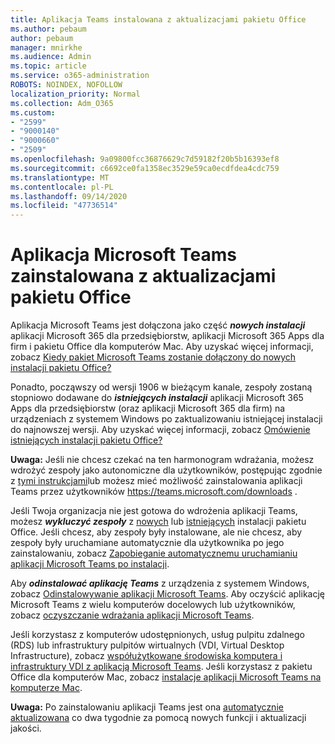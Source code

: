 ```yaml
---
title: Aplikacja Teams instalowana z aktualizacjami pakietu Office
ms.author: pebaum
author: pebaum
manager: mnirkhe
ms.audience: Admin
ms.topic: article
ms.service: o365-administration
ROBOTS: NOINDEX, NOFOLLOW
localization_priority: Normal
ms.collection: Adm_O365
ms.custom:
- "2599"
- "9000140"
- "9000660"
- "2509"
ms.openlocfilehash: 9a09800fcc36876629c7d59182f20b5b16393ef8
ms.sourcegitcommit: c6692ce0fa1358ec3529e59ca0ecdfdea4cdc759
ms.translationtype: MT
ms.contentlocale: pl-PL
ms.lasthandoff: 09/14/2020
ms.locfileid: "47736514"
---
```

# <a name="microsoft-teams-installed-with-office-updates"></a>Aplikacja Microsoft Teams zainstalowana z aktualizacjami pakietu Office

Aplikacja Microsoft Teams jest dołączona jako część ***nowych instalacji*** aplikacji Microsoft 365 dla przedsiębiorstw, aplikacji Microsoft 365 Apps dla firm i pakietu Office dla komputerów Mac. Aby uzyskać więcej informacji, zobacz [Kiedy pakiet Microsoft Teams zostanie dołączony do nowych instalacji pakietu Office?](https://docs.microsoft.com/deployoffice/teams-install#when-will-microsoft-teams-start-being-included-with-new-installations-of-microsoft-365-apps)

Ponadto, począwszy od wersji 1906 w bieżącym kanale, zespoły zostaną stopniowo dodawane do ***istniejących instalacji*** aplikacji Microsoft 365 Apps dla przedsiębiorstw (oraz aplikacji Microsoft 365 dla firm) na urządzeniach z systemem Windows po zaktualizowaniu istniejącej instalacji do najnowszej wersji. Aby uzyskać więcej informacji, zobacz [Omówienie istniejących instalacji pakietu Office?](https://docs.microsoft.com/deployoffice/teams-install#what-about-existing-installations-of-microsoft-365-apps)

**Uwaga:** Jeśli nie chcesz czekać na ten harmonogram wdrażania, możesz wdrożyć zespoły jako autonomiczne dla użytkowników, postępując zgodnie z [tymi instrukcjami](https://docs.microsoft.com/MicrosoftTeams/msi-deployment)lub możesz mieć możliwość zainstalowania aplikacji Teams przez użytkowników https://teams.microsoft.com/downloads .

Jeśli Twoja organizacja nie jest gotowa do wdrożenia aplikacji Teams, możesz ***wykluczyć zespoły*** z [nowych](https://docs.microsoft.com/deployoffice/teams-install#how-to-exclude-microsoft-teams-from-new-installations-of-microsoft-365-apps) lub [istniejących](https://docs.microsoft.com/deployoffice/teams-install#use-group-policy-to-control-the-installation-of-microsoft-teams) instalacji pakietu Office. Jeśli chcesz, aby zespoły były instalowane, ale nie chcesz, aby zespoły były uruchamiane automatycznie dla użytkownika po jego zainstalowaniu, zobacz [Zapobieganie automatycznemu uruchamianiu aplikacji Microsoft Teams po instalacji](https://docs.microsoft.com/deployoffice/teams-install#use-group-policy-to-prevent-microsoft-teams-from-starting-automatically-after-installation).

Aby ***odinstalować aplikację Teams*** z urządzenia z systemem Windows, zobacz [Odinstalowywanie aplikacji Microsoft Teams](https://support.office.com/article/uninstall-microsoft-teams-3b159754-3c26-4952-abe7-57d27f5f4c81). Aby oczyścić aplikację Microsoft Teams z wielu komputerów docelowych lub użytkowników, zobacz [oczyszczanie wdrażania aplikacji Microsoft Teams](https://docs.microsoft.com/microsoftteams/scripts/powershell-script-teams-deployment-clean-up).

Jeśli korzystasz z komputerów udostępnionych, usług pulpitu zdalnego (RDS) lub infrastruktury pulpitów wirtualnych (VDI, Virtual Desktop Infrastructure), zobacz [współużytkowane środowiska komputera i infrastruktury VDI z aplikacją Microsoft Teams](https://docs.microsoft.com/deployoffice/teams-install#shared-computer-and-vdi-environments-with-microsoft-teams). Jeśli korzystasz z pakietu Office dla komputerów Mac, zobacz [instalacje aplikacji Microsoft Teams na komputerze Mac](https://docs.microsoft.com/deployoffice/teams-install#microsoft-teams-installations-on-a-mac).

**Uwaga:** Po zainstalowaniu aplikacji Teams jest ona [automatycznie aktualizowana](https://docs.microsoft.com/deployoffice/teams-install#feature-and-quality-updates-for-microsoft-teams) co dwa tygodnie za pomocą nowych funkcji i aktualizacji jakości. 